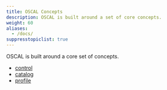 ```yaml
---
title: OSCAL Concepts
description: OSCAL is built around a set of core concepts.
weight: 60
aliases:
  - /docs/
suppresstopiclist: true
---
```


OSCAL is built around a core set of concepts.

- [control](control/)
- [catalog](catalog/)
- [profile](profile/)
